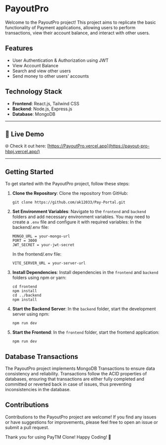 # PayoutPro 

Welcome to the PayoutPro project! This project aims to replicate the basic functionality of Payment applications, allowing users to perform transactions, view their account balance, and interact with other users.

## Features

- User Authentication & Authorization using JWT
- View Account Balance
- Search and view other users
- Send money to other users' accounts

## Technology Stack

- **Frontend**: React.js, Tailwind CSS
- **Backend**: Node.js, Express.js
- **Database**: MongoDB

---

## 🚀 Live Demo

🌐 Check it out here: [https://PayoutPro.vercel.app](https://payout-pro-hbpj.vercel.app/)

---

## Getting Started

To get started with the PayoutPro project, follow these steps:

1. **Clone the Repository**: Clone the repository from GitHub:

   ```
   git clone https://github.com/ak12033/Pay-Portal.git
   ```

2. **Set Environment Variables**: Navigate to the `frontend` and `backend` folders and add necessary environment variables. You may need to create a `.env` file and configure it with required variables:
   In the backend/.env file:

   ```
   MONGO_URL = your-mongo-url
   PORT = 3000
   JWT_SECRET = your-jwt-secret
   ```

   In the frontend/.env file:

   ```
   VITE_SERVER_URL = your-server-url
   ```

3. **Install Dependencies**: Install dependencies in the `frontend` and `backend` folders using npm or yarn:

   ```
   cd frontend
   npm install
   cd ../backend
   npm install
   ```

4. **Start the Backend Server**: In the `backend` folder, start the development server using npm:

   ```
   npm run dev
   ```

5. **Start the Frontend**: In the `frontend` folder, start the frontend application:

   ```
   npm run dev
   ```

## Database Transactions

The PayoutPro project implements MongoDB Transactions to ensure data consistency and reliability. Transactions follow the ACID properties of databases, ensuring that transactions are either fully completed and committed or reverted back in case of issues, thus preventing inconsistencies in the database.

## Contributions

Contributions to the PayoutPro project are welcome! If you find any issues or have suggestions for improvements, please feel free to open an issue or submit a pull request.

Thank you for using PayTM Clone! Happy Coding! 🚀
